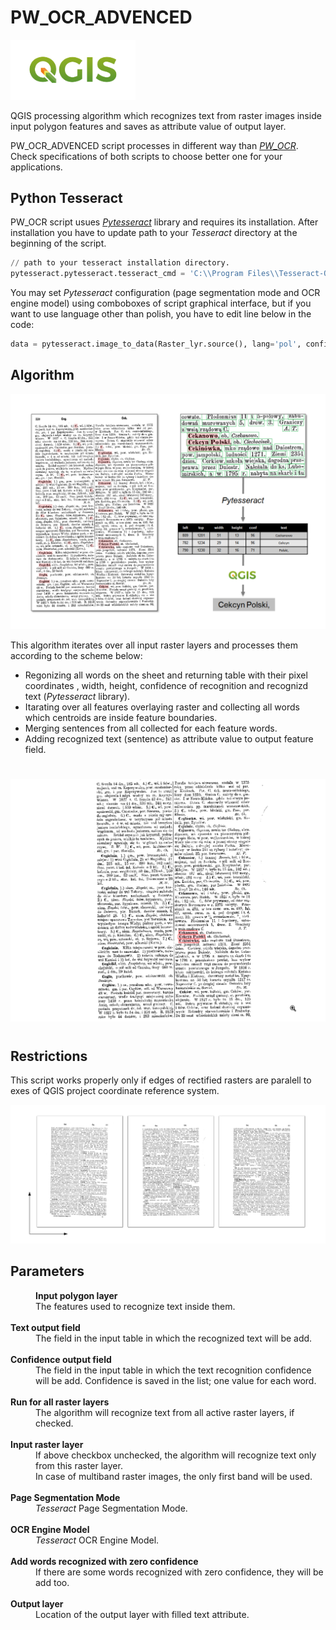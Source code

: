 
# PW_OCR_ADVENCED

<img src="images\qgis-logo.png" alt="qgis" width="200">

QGIS processing algorithm which recognizes text from raster images inside input polygon features and saves as attribute value of output layer.

PW_OCR_ADVENCED script processes in different way than [*PW_OCR*](https://github.com/OskarGraszka/PW_OCR). Check specifications of both scripts to choose better one for your applications.

## Python Tesseract
PW_OCR script usues [*Pytesseract*](https://github.com/madmaze/pytesseract) library and requires its installation.
After installation you have to update path to your *Tesseract* directory at the beginning of the script.
```Python
// path to your tesseract installation directory.
pytesseract.pytesseract.tesseract_cmd = 'C:\\Program Files\\Tesseract-OCR\\tesseract.exe'
```
You may set *Pytesseract* configuration (page segmentation mode and OCR engine model) using comboboxes of script graphical interface, but if you want to use language other than polish, you have to edit line below in the code:
```Python
data = pytesseract.image_to_data(Raster_lyr.source(), lang='pol', config=self.config, output_type=Output.DICT)
```

## Algorithm

![Schema](images/Schemat2.PNG "Schema")

This algorithm iterates over all input raster layers and processes them according to the scheme below:
- Regonizing all words on the sheet and returning table with their pixel coordinates , width, height, confidence of recognition and recognizd text (*Pytesseract* library).
- Itarating over all features overlaying raster and collecting all words which centroids are inside feature boundaries.
- Merging sentences from all collected for each feature words.
- Adding recognized text (sentence) as attribute value to output feature field.

#
![screen](images/schema2.gif)
#

## Restrictions

This script works properly only if edges of rectified rasters are paralell to exes of QGIS project coordinate reference system.

![Axes](images/axes.png "Axes")

## Parameters
<dd>
<b>Input polygon layer</b>
<dd>The features used to recognize text inside them.</dd> 
<br><b>Text output field</b>
<dd>The field in the input table in which the recognized text will be add.</dd>
<br><b>Confidence output field</b>
<dd>The field in the input table in which the text recognition confidence will be add. Confidence is saved in the list; one value for each word.</dd>
<br><b>Run for all raster layers</b>
<dd>The algorithm will recognize text from all active raster layers, if checked.</dd> 
<br><b>Input raster layer</b>
<dd>If above checkbox unchecked, the algorithm will recognize text only from this raster layer.
<br>In case of multiband raster images, the only first band will be used.</dd> 
<br><b>Page Segmentation Mode</b>
<dd><i>Tesseract</i> Page Segmentation Mode.</dd> 
<br><b>OCR Engine Model</b>
<dd><i>Tesseract</i> OCR Engine Model.</dd> 
<br><b>Add words recognized with zero confidence</b>
<dd>If there are some words recognized with zero confidence, they will be add too.</dd> 
<br><b>Output layer</b>
<dd>Location of the output layer with filled text attribute.</dd> 